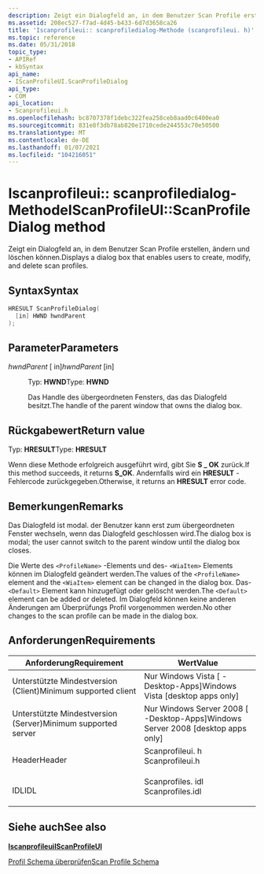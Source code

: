 ```yaml
---
description: Zeigt ein Dialogfeld an, in dem Benutzer Scan Profile erstellen, ändern und löschen können.
ms.assetid: 208ec527-f7ad-4d45-b433-6d7d3658ca26
title: 'Iscanprofileui:: scanprofiledialog-Methode (scanprofileui. h)'
ms.topic: reference
ms.date: 05/31/2018
topic_type:
- APIRef
- kbSyntax
api_name:
- IScanProfileUI.ScanProfileDialog
api_type:
- COM
api_location:
- Scanprofileui.h
ms.openlocfilehash: bc8707378f1debc322fea258ceb8aad0c6400ea0
ms.sourcegitcommit: 831e8f3db78ab820e1710cede244553c70e50500
ms.translationtype: MT
ms.contentlocale: de-DE
ms.lasthandoff: 01/07/2021
ms.locfileid: "104216051"
---
```

# <a name="iscanprofileuiscanprofiledialog-method"></a><span data-ttu-id="60b94-103">Iscanprofileui:: scanprofiledialog-Methode</span><span class="sxs-lookup"><span data-stu-id="60b94-103">IScanProfileUI::ScanProfileDialog method</span></span>

<span data-ttu-id="60b94-104">Zeigt ein Dialogfeld an, in dem Benutzer Scan Profile erstellen, ändern und löschen können.</span><span class="sxs-lookup"><span data-stu-id="60b94-104">Displays a dialog box that enables users to create, modify, and delete scan profiles.</span></span>

## <a name="syntax"></a><span data-ttu-id="60b94-105">Syntax</span><span class="sxs-lookup"><span data-stu-id="60b94-105">Syntax</span></span>


```C++
HRESULT ScanProfileDialog(
  [in] HWND hwndParent
);
```



## <a name="parameters"></a><span data-ttu-id="60b94-106">Parameter</span><span class="sxs-lookup"><span data-stu-id="60b94-106">Parameters</span></span>

<dl> <dt>

<span data-ttu-id="60b94-107">*hwndParent* \[ in\]</span><span class="sxs-lookup"><span data-stu-id="60b94-107">*hwndParent* \[in\]</span></span>
</dt> <dd>

<span data-ttu-id="60b94-108">Typ: **HWND**</span><span class="sxs-lookup"><span data-stu-id="60b94-108">Type: **HWND**</span></span>

<span data-ttu-id="60b94-109">Das Handle des übergeordneten Fensters, das das Dialogfeld besitzt.</span><span class="sxs-lookup"><span data-stu-id="60b94-109">The handle of the parent window that owns the dialog box.</span></span>

</dd> </dl>

## <a name="return-value"></a><span data-ttu-id="60b94-110">Rückgabewert</span><span class="sxs-lookup"><span data-stu-id="60b94-110">Return value</span></span>

<span data-ttu-id="60b94-111">Typ: **HRESULT**</span><span class="sxs-lookup"><span data-stu-id="60b94-111">Type: **HRESULT**</span></span>

<span data-ttu-id="60b94-112">Wenn diese Methode erfolgreich ausgeführt wird, gibt Sie **S \_ OK** zurück.</span><span class="sxs-lookup"><span data-stu-id="60b94-112">If this method succeeds, it returns **S\_OK**.</span></span> <span data-ttu-id="60b94-113">Andernfalls wird ein **HRESULT** -Fehlercode zurückgegeben.</span><span class="sxs-lookup"><span data-stu-id="60b94-113">Otherwise, it returns an **HRESULT** error code.</span></span>

## <a name="remarks"></a><span data-ttu-id="60b94-114">Bemerkungen</span><span class="sxs-lookup"><span data-stu-id="60b94-114">Remarks</span></span>

<span data-ttu-id="60b94-115">Das Dialogfeld ist modal. der Benutzer kann erst zum übergeordneten Fenster wechseln, wenn das Dialogfeld geschlossen wird.</span><span class="sxs-lookup"><span data-stu-id="60b94-115">The dialog box is modal; the user cannot switch to the parent window until the dialog box closes.</span></span>

<span data-ttu-id="60b94-116">Die Werte des `<ProfileName>` -Elements und des- `<WiaItem>` Elements können im Dialogfeld geändert werden.</span><span class="sxs-lookup"><span data-stu-id="60b94-116">The values of the `<ProfileName>` element and the `<WiaItem>` element can be changed in the dialog box.</span></span> <span data-ttu-id="60b94-117">Das- `<Default>` Element kann hinzugefügt oder gelöscht werden.</span><span class="sxs-lookup"><span data-stu-id="60b94-117">The `<Default>` element can be added or deleted.</span></span> <span data-ttu-id="60b94-118">Im Dialogfeld können keine anderen Änderungen am Überprüfungs Profil vorgenommen werden.</span><span class="sxs-lookup"><span data-stu-id="60b94-118">No other changes to the scan profile can be made in the dialog box.</span></span>

## <a name="requirements"></a><span data-ttu-id="60b94-119">Anforderungen</span><span class="sxs-lookup"><span data-stu-id="60b94-119">Requirements</span></span>



| <span data-ttu-id="60b94-120">Anforderung</span><span class="sxs-lookup"><span data-stu-id="60b94-120">Requirement</span></span> | <span data-ttu-id="60b94-121">Wert</span><span class="sxs-lookup"><span data-stu-id="60b94-121">Value</span></span> |
|-------------------------------------|---------------------------------------------------------------------------------------------|
| <span data-ttu-id="60b94-122">Unterstützte Mindestversion (Client)</span><span class="sxs-lookup"><span data-stu-id="60b94-122">Minimum supported client</span></span><br/> | <span data-ttu-id="60b94-123">Nur Windows Vista \[ -Desktop-Apps\]</span><span class="sxs-lookup"><span data-stu-id="60b94-123">Windows Vista \[desktop apps only\]</span></span><br/>                                              |
| <span data-ttu-id="60b94-124">Unterstützte Mindestversion (Server)</span><span class="sxs-lookup"><span data-stu-id="60b94-124">Minimum supported server</span></span><br/> | <span data-ttu-id="60b94-125">Nur Windows Server 2008 \[ -Desktop-Apps\]</span><span class="sxs-lookup"><span data-stu-id="60b94-125">Windows Server 2008 \[desktop apps only\]</span></span><br/>                                        |
| <span data-ttu-id="60b94-126">Header</span><span class="sxs-lookup"><span data-stu-id="60b94-126">Header</span></span><br/>                   | <dl> <span data-ttu-id="60b94-127"><dt>Scanprofileui. h</dt></span><span class="sxs-lookup"><span data-stu-id="60b94-127"><dt>Scanprofileui.h</dt></span></span> </dl>  |
| <span data-ttu-id="60b94-128">IDL</span><span class="sxs-lookup"><span data-stu-id="60b94-128">IDL</span></span><br/>                      | <dl> <span data-ttu-id="60b94-129"><dt>Scanprofiles. idl</dt></span><span class="sxs-lookup"><span data-stu-id="60b94-129"><dt>Scanprofiles.idl</dt></span></span> </dl> |



## <a name="see-also"></a><span data-ttu-id="60b94-130">Siehe auch</span><span class="sxs-lookup"><span data-stu-id="60b94-130">See also</span></span>

<dl> <dt>

[<span data-ttu-id="60b94-131">**Iscanprofileui**</span><span class="sxs-lookup"><span data-stu-id="60b94-131">**IScanProfileUI**</span></span>](-wia-iscanprofileui.md)
</dt> <dt>

[<span data-ttu-id="60b94-132">Profil Schema überprüfen</span><span class="sxs-lookup"><span data-stu-id="60b94-132">Scan Profile Schema</span></span>](-wia-scan-profile-schema.md)
</dt> </dl>

 

 




